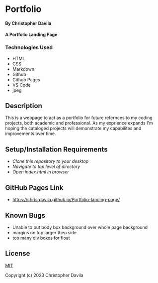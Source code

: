 # Portfolio

####  By Christopher Davila

#### A Portfolio Landing Page

### Technologies Used

* HTML
* CSS
* Markdown
* Github
* Github Pages
* VS Code
* jpeg

## Description

This is a webpage to act as a portfolio for future refernces to my coding projects, both academic and professional. As my exprience expands I'm hoping the cataloged projects will demonstrate my capabilites and improvements over time.

## Setup/Installation Requirements

* _Clone this repository to your desktop_
* _Navigate to top level of directory_
* _Open index.html in browser_

## GitHub Pages Link
* https://chrisrdavila.github.io/Portfolio-landing-page/

## Known Bugs

* Unable to put body box background over whole page background
* margins on top larger then side
* too many div boxes for float

## License

[MIT](https://opensource.org/license/mit/)

Copyright (c) 2023 Christopher Davila